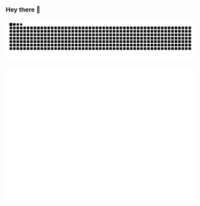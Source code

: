 ### Hey there 👋

![Snake animation](https://github.com/prsabahrami/prsabahrami/blob/output/github-contribution-grid-snake.svg)

![Codeforces Stats](https://github.com/prsabahrami/cf-stats/blob/main/output/light_card.svg#gh-dark-mode-only)
